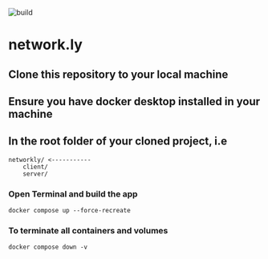 ![build](https://github.com/ZhihaoDC/network.ly/actions/workflows/test-backend.yml)

# network.ly

## Clone this repository to your local machine

## Ensure you have docker desktop installed in your machine

## In the root folder of your cloned project, i.e
```
networkly/ <-----------
    client/
    server/
```

### Open Terminal and build the app
```
docker compose up --force-recreate
```

### To terminate all containers and volumes
```
docker compose down -v
```
